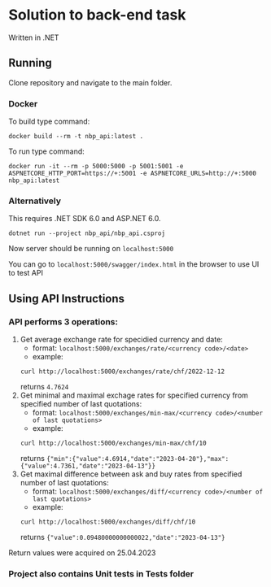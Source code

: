 # Solution to back-end task

Written in .NET

## Running  
Clone repository and navigate to the main folder.

### Docker
To build type command:
```
docker build --rm -t nbp_api:latest .
```

To run type command:
```
docker run -it --rm -p 5000:5000 -p 5001:5001 -e ASPNETCORE_HTTP_PORT=https://+:5001 -e ASPNETCORE_URLS=http://+:5000 nbp_api:latest
```
### Alternatively
This requires .NET SDK 6.0 and ASP.NET 6.0.

```
dotnet run --project nbp_api/nbp_api.csproj
```

Now server should be running on `localhost:5000`

You can go to `localhost:5000/swagger/index.html` in the browser to use UI to test API

## Using API Instructions
### API performs 3 operations:
1) Get average exchange rate for specidied currency and date:
    - format: `localhost:5000/exchanges/rate/<currency code>/<date>`
    - example:
    ```
    curl http://localhost:5000/exchanges/rate/chf/2022-12-12
    ```  
    returns `4.7624`
2) Get minimal and maximal exchage rates for specified currency from specified number of last quotations:
    - format: `localhost:5000/exchanges/min-max/<currency code>/<number of last quotations>`
    - example:
    ```
    curl http://localhost:5000/exchanges/min-max/chf/10
    ```  
    returns
    `{"min":{"value":4.6914,"date":"2023-04-20"},"max":{"value":4.7361,"date":"2023-04-13"}}`
3) Get maximal difference between ask and buy rates from specified number of last quotations:
    - format: `localhost:5000/exchanges/diff/<currency code>/<number of last quotations>`
    - example:
    ```
    curl http://localhost:5000/exchanges/diff/chf/10
    ```  
    returns
    `{"value":0.09480000000000022,"date":"2023-04-13"}`  
    
Return values were acquired on 25.04.2023
  
### Project also contains Unit tests in Tests folder

